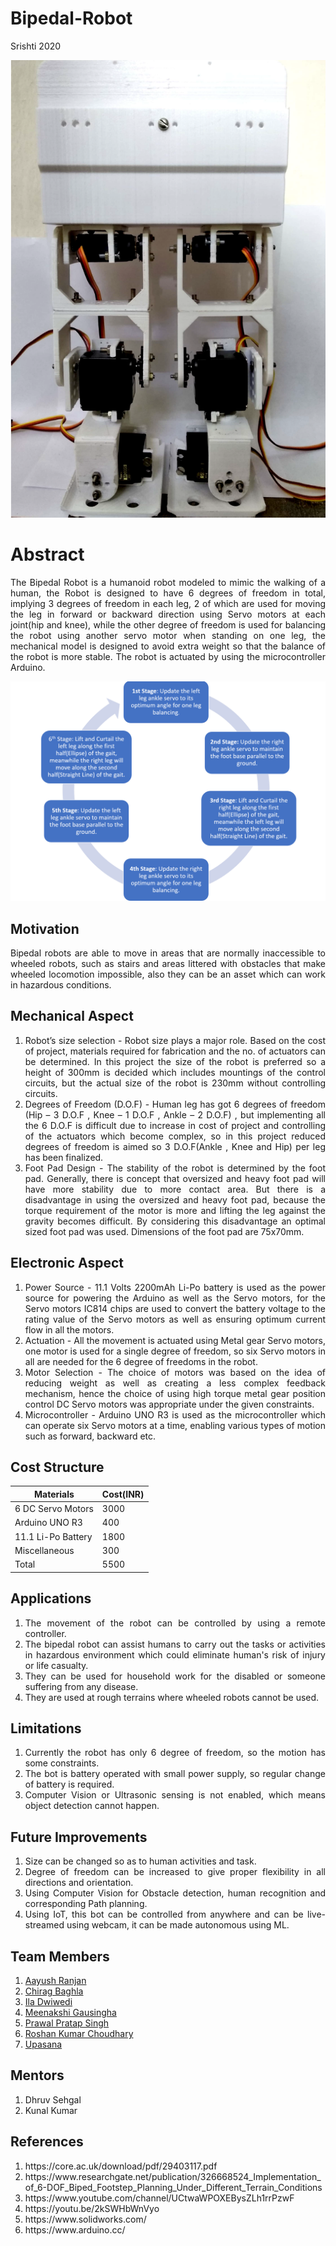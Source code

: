 # Bipedal-Robot
Srishti 2020

![](https://github.com/Aayush-765/Bipedal-Robot/blob/master/Images/Front%20View.png)

# Abstract
<div align="justify">The Bipedal Robot is a humanoid robot modeled to mimic the walking of a human, the Robot is designed to have 6 degrees of freedom in total, implying 3 degrees of freedom in each leg, 2 of which are used for moving the leg in forward or backward direction using Servo motors at each joint(hip and knee), while the other degree of freedom is used for balancing the robot using another servo motor when standing on one leg, the mechanical model is designed to avoid extra weight so that the balance of the robot is more stable. The robot is actuated by using the microcontroller Arduino.</div>

![](https://github.com/Aayush-765/Bipedal-Robot/blob/master/Images/Work-Flow.png)

## Motivation
<div align="justify">Bipedal robots are able to move in areas that are normally inaccessible to wheeled robots, such as stairs and areas littered with obstacles that make wheeled locomotion impossible, also they can be an asset which can work in hazardous conditions.</div>

## Mechanical Aspect

1. <div align="justify">Robot’s size selection - 
   Robot size plays a major role. Based on the cost of project, materials required for fabrication and the no. of actuators can be determined. In this project the size of the robot is preferred so a height of 300mm is decided which includes mountings of the control circuits, but the actual size of the robot is 230mm without controlling circuits.</div>

2. <div align="justify">Degrees of Freedom (D.O.F) - 
   Human leg has got 6 degrees of freedom (Hip – 3 D.O.F , Knee – 1 D.O.F , Ankle – 2 D.O.F) , but implementing all the 6 D.O.F is difficult due to increase in cost of project and controlling of the actuators which become complex, so in this project reduced degrees of freedom is aimed so 3 D.O.F(Ankle , Knee and Hip) per leg has been finalized.</div> 
   																								
3. <div align="justify">Foot Pad Design - 
   The stability of the robot is determined by the foot pad. Generally, there is concept that oversized and heavy foot pad will have more stability due to more contact area. But there is a disadvantage in using the oversized and heavy foot pad, because the torque requirement of the motor is more and lifting the leg against the gravity becomes difficult. By considering this disadvantage an optimal sized foot pad was used. Dimensions of the foot pad are 75x70mm.</div>
   																																		
## Electronic Aspect

1. <div align="justify">Power Source - 
   11.1 Volts 2200mAh Li-Po battery is used as the power source for powering the Arduino as well as the Servo motors, for the Servo motors IC814 chips are used to convert the battery voltage to the rating value of the Servo motors as well as ensuring optimum current flow in all the motors.</div>
   																			
2. <div align="justify">Actuation - 
   All the movement is actuated using Metal gear Servo motors, one motor is used for a single degree of freedom, so six Servo motors in all are needed for the 6 degree of freedoms in the robot.</div>
   																																	
3. <div align="justify">Motor Selection - 
   The choice of motors was based on the idea of reducing weight as well as creating a less complex feedback mechanism, hence the choice of using high torque metal gear position control DC Servo motors was appropriate under the given constraints.</div>
   																																	
4. <div align="justify">Microcontroller - 
   Arduino UNO R3 is used as the microcontroller which can operate six Servo motors at a time, enabling various types of motion such as forward, backward etc.</div>

## Cost Structure 

| Materials  | Cost(INR) |
| ------------- | ------------- |
| 6 DC Servo Motors | 3000 |
| Arduino UNO R3  |400 |
|  11.1 Li-Po Battery  | 1800 |
| Miscellaneous | 300 |
| Total | 5500 |

## Applications
1. <div align="justify">The movement of the robot can be controlled by using a remote controller.</div>
2. <div align="justify">The bipedal robot can assist humans to carry out the tasks or activities in hazardous environment which could eliminate human's risk of injury or life casualty.</div>
3. <div align="justify">They can be used for household work for the disabled or someone  suffering from any disease.</div>
4. <div align="justify">They are used at rough terrains where wheeled robots cannot be used.</div>

## Limitations
1. <div align="justify">Currently the robot has only 6 degree of freedom, so the motion has some constraints.</div>
2. <div align="justify">The bot is battery operated with small power supply, so regular change of battery is required.</div>
3. <div align="justify">Computer Vision or Ultrasonic sensing is not enabled, which means object detection cannot happen.</div>

## Future Improvements
1. <div align="justify">Size can be changed so as to human activities and task.</div>
2. <div align="justify">Degree of freedom can be increased to give proper flexibility in all directions and orientation.</div>
3. <div align="justify">Using Computer Vision for Obstacle detection, human recognition and corresponding Path planning.</div>
4. <div align="justify">Using IoT, this bot can be controlled from anywhere and can be live-streamed using webcam, it can be made autonomous using ML.</div>

## Team Members
1. [Aayush Ranjan]( https://github.com/Aayush-765 )
2. [Chirag Baghla]( https://github.com/chiragbaghla )
3. [Ila Dwiwedi]( https://github.com/ildwi)
4. [Meenakshi Gausingha]( https://github.com/Meenakshi1791)
5. [Prawal Pratap Singh]( https://github.com/ppsr7355 )
6. [Roshan Kumar Choudhary]( https://github.com/roshan-121)
7. [Upasana]( https://github.com/Upasana202)

## Mentors
1. <div align="justify">Dhruv Sehgal</div>
2. <div align="justify">Kunal Kumar</div>

## References
1. <div align="justify">https://core.ac.uk/download/pdf/29403117.pdf</div>
2. <div align="justify">https://www.researchgate.net/publication/326668524_Implementation_of_6-DOF_Biped_Footstep_Planning_Under_Different_Terrain_Conditions</div>
3. <div align="justify">https://www.youtube.com/channel/UCtwaWPOXEBysZLh1rrPzwF</div>
4. <div align="justify">https://youtu.be/2kSWHbWnVyo</div>
5. <div align="justify">https://www.solidworks.com/</div>
6. <div align="justify">https://www.arduino.cc/</div>
